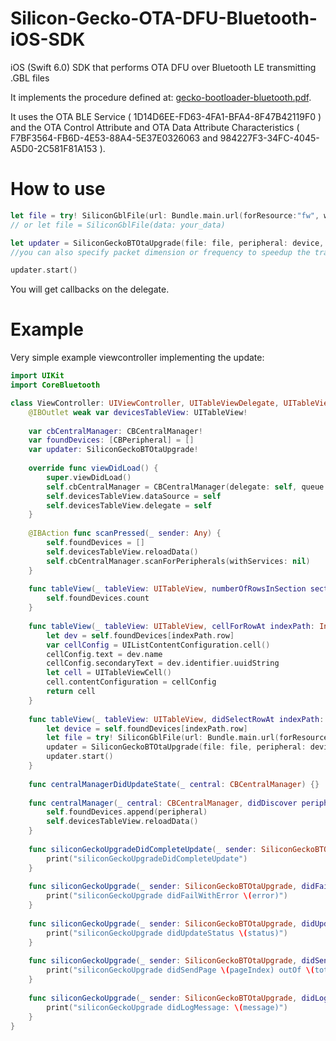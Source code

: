 # Silicon-Gecko-OTA-DFU-Bluetooth-iOS-SDK
iOS (Swift 6.0) SDK that performs OTA DFU over Bluetooth LE transmitting .GBL files

It implements the procedure defined at: [gecko-bootloader-bluetooth.pdf](https://www.silabs.com/documents/public/application-notes/an1086-gecko-bootloader-bluetooth.pdf).

It uses the OTA BLE Service ( 1D14D6EE-FD63-4FA1-BFA4-8F47B42119F0 ) and the OTA Control Attribute and OTA Data Attribute Characteristics ( F7BF3564-FB6D-4E53-88A4-5E37E0326063 and 984227F3-34FC-4045-A5D0-2C581F81A153 ).

# How to use

```swift
let file = try! SiliconGblFile(url: Bundle.main.url(forResource:"fw", withExtension: "gbl")!)
// or let file = SiliconGblFile(data: your_data)

let updater = SiliconGeckoBTOtaUpgrade(file: file, peripheral: device, delegate: self, queue: nil)
//you can also specify packet dimension or frequency to speedup the transmission default is 100 B / 50ms

updater.start()
```

You will get callbacks on the delegate.

# Example
Very simple example viewcontroller implementing the update:

```swift
import UIKit
import CoreBluetooth

class ViewController: UIViewController, UITableViewDelegate, UITableViewDataSource, CBCentralManagerDelegate, SiliconGeckoUpgradeDelegate {
    @IBOutlet weak var devicesTableView: UITableView!
    
    var cbCentralManager: CBCentralManager!
    var foundDevices: [CBPeripheral] = []
    var updater: SiliconGeckoBTOtaUpgrade!
    
    override func viewDidLoad() {
        super.viewDidLoad()
        self.cbCentralManager = CBCentralManager(delegate: self, queue: nil)
        self.devicesTableView.dataSource = self
        self.devicesTableView.delegate = self
    }
    
    @IBAction func scanPressed(_ sender: Any) {
        self.foundDevices = []
        self.devicesTableView.reloadData()
        self.cbCentralManager.scanForPeripherals(withServices: nil)
    }
    
    func tableView(_ tableView: UITableView, numberOfRowsInSection section: Int) -> Int {
        self.foundDevices.count
    }
    
    func tableView(_ tableView: UITableView, cellForRowAt indexPath: IndexPath) -> UITableViewCell {
        let dev = self.foundDevices[indexPath.row]
        var cellConfig = UIListContentConfiguration.cell()
        cellConfig.text = dev.name
        cellConfig.secondaryText = dev.identifier.uuidString
        let cell = UITableViewCell()
        cell.contentConfiguration = cellConfig
        return cell
    }
    
    func tableView(_ tableView: UITableView, didSelectRowAt indexPath: IndexPath) {
        let device = self.foundDevices[indexPath.row]
        let file = try! SiliconGblFile(url: Bundle.main.url(forResource:"fw", withExtension: "gbl")!)
        updater = SiliconGeckoBTOtaUpgrade(file: file, peripheral: device, delegate: self, queue: nil)
        updater.start()
    }
    
    func centralManagerDidUpdateState(_ central: CBCentralManager) {}
    
    func centralManager(_ central: CBCentralManager, didDiscover peripheral: CBPeripheral, advertisementData: [String : Any], rssi RSSI: NSNumber) {
        self.foundDevices.append(peripheral)
        self.devicesTableView.reloadData()
    }
    
    func siliconGeckoUpgradeDidCompleteUpdate(_ sender: SiliconGeckoBTOtaUpgrade) {
        print("siliconGeckoUpgradeDidCompleteUpdate")
    }
    
    func siliconGeckoUpgrade(_ sender: SiliconGeckoBTOtaUpgrade, didFailWithError error: SiliconGeckoUpgradeError) {
        print("siliconGeckoUpgrade didFailWithError \(error)")
    }
    
    func siliconGeckoUpgrade(_ sender: SiliconGeckoBTOtaUpgrade, didUpdateStatus status: SiliconGeckoBTOtaUpgrade.Status) {
        print("siliconGeckoUpgrade didUpdateStatus \(status)")
    }
    
    func siliconGeckoUpgrade(_ sender: SiliconGeckoBTOtaUpgrade, didSendPage pageIndex: Int, outOf totalPages: Int, progress: Double) {
        print("siliconGeckoUpgrade didSendPage \(pageIndex) outOf \(totalPages)")
    }
    
    func siliconGeckoUpgrade(_ sender: SiliconGeckoBTOtaUpgrade, didLogMessage message: String, level: String) {
        print("siliconGeckoUpgrade didLogMessage: \(message)")
    }
}
```
